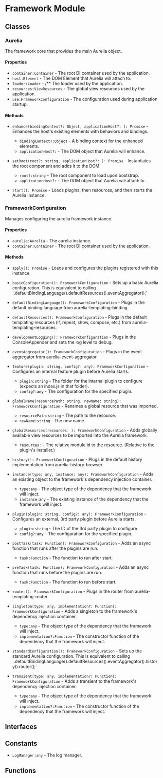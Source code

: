 # Framework Module

## Classes


### Aurelia

The framework core that provides the main Aurelia object.

#### Properties

* `container:Container` - The root DI container used by the application.
* `host:Element` - The DOM Element that Aurelia will attach to.
* `loader:Loader` - /**
The loader used by the application.
* `resources:ViewResources` - The global view resources used by the application.
* `use:FrameworkConfiguration` - The configuration used during application startup.

#### Methods


* `enhance(bindingContext?: Object, applicationHost?: ): Promise` - Enhances the host&#x27;s existing elements with behaviors and bindings.
  * `bindingContext?:Object` - A binding context for the enhanced elements.
  * `applicationHost?:` - The DOM object that Aurelia will enhance.


* `setRoot(root?: string, applicationHost?: ): Promise` - Instantiates the root component and adds it to the DOM.
  * `root?:string` - The root component to load upon bootstrap.
  * `applicationHost?:` - The DOM object that Aurelia will attach to.


* `start(): Promise` - Loads plugins, then resources, and then starts the Aurelia instance.



### FrameworkConfiguration

Manages configuring the aurelia framework instance.

#### Properties

* `aurelia:Aurelia` - The aurelia instance.
* `container:Container` - The root DI container used by the application.

#### Methods


* `apply(): Promise` - Loads and configures the plugins registered with this instance.


* `basicConfiguration(): FrameworkConfiguration` - Sets up a basic Aurelia configuration. This is equivalent to calling &#x60;.defaultBindingLanguage().defaultResources().eventAggregator();&#x60;


* `defaultBindingLanguage(): FrameworkConfiguration` - Plugs in the default binding language from aurelia-templating-binding.


* `defaultResources(): FrameworkConfiguration` - Plugs in the default templating resources (if, repeat, show, compose, etc.) from aurelia-templating-resources.


* `developmentLogging(): FrameworkConfiguration` - Plugs in the ConsoleAppender and sets the log level to debug.


* `eventAggregator(): FrameworkConfiguration` - Plugs in the event aggregator from aurelia-event-aggregator.


* `feature(plugin: string, config?: any): FrameworkConfiguration` - Configures an internal feature plugin before Aurelia starts.
  * `plugin:string` - The folder for the internal plugin to configure (expects an index.js in that folder).
  * `config?:any` - The configuration for the specified plugin.


* `globalName(resourcePath: string, newName: string): FrameworkConfiguration` - Renames a global resource that was imported.
  * `resourcePath:string` - The path to the resource.
  * `newName:string` - The new name.


* `globalResources(resources: ): FrameworkConfiguration` - Adds globally available view resources to be imported into the Aurelia framework.
  * `resources:` - The relative module id to the resource. (Relative to the plugin&#x27;s installer.)


* `history(): FrameworkConfiguration` - Plugs in the default history implementation from aurelia-history-browser.


* `instance(type: any, instance: any): FrameworkConfiguration` - Adds an existing object to the framework&#x27;s dependency injection container.
  * `type:any` - The object type of the dependency that the framework will inject.
  * `instance:any` - The existing instance of the dependency that the framework will inject.


* `plugin(plugin: string, config?: any): FrameworkConfiguration` - Configures an external, 3rd party plugin before Aurelia starts.
  * `plugin:string` - The ID of the 3rd party plugin to configure.
  * `config?:any` - The configuration for the specified plugin.


* `postTask(task: Function): FrameworkConfiguration` - Adds an async function that runs after the plugins are run.
  * `task:Function` - The function to run after start.


* `preTask(task: Function): FrameworkConfiguration` - Adds an async function that runs before the plugins are run.
  * `task:Function` - The function to run before start.


* `router(): FrameworkConfiguration` - Plugs in the router from aurelia-templating-router.


* `singleton(type: any, implementation?: Function): FrameworkConfiguration` - Adds a singleton to the framework&#x27;s dependency injection container.
  * `type:any` - The object type of the dependency that the framework will inject.
  * `implementation?:Function` - The constructor function of the dependency that the framework will inject.


* `standardConfiguration(): FrameworkConfiguration` - Sets up the standard Aurelia configuration. This is equivalent to calling &#x60;.defaultBindingLanguage().defaultResources().eventAggregator().history().router();&#x60;


* `transient(type: any, implementation?: Function): FrameworkConfiguration` - Adds a transient to the framework&#x27;s dependency injection container.
  * `type:any` - The object type of the dependency that the framework will inject.
  * `implementation?:Function` - The constructor function of the dependency that the framework will inject.



## Interfaces


## Constants

* `LogManager:any` - The log manager.

## Functions

